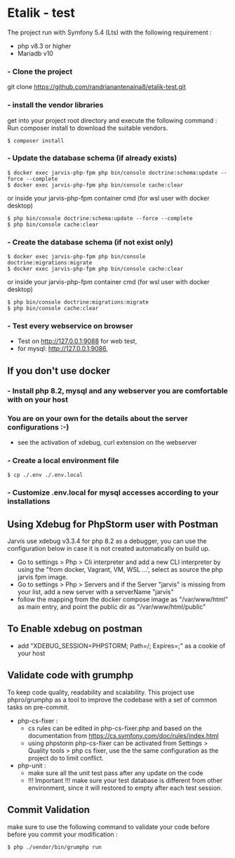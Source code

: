 # Etalik - test

The project run with Symfony 5.4 (Lts) with the following requirement : 

- php v8.3 or higher
- Mariadb v10

### - Clone the project
git clone https://github.com/randrianantenaina8/etalik-test.git




### - install the vendor libraries
get into your project root directory and execute the following command :
Run composer install to download the suitable vendors.  


```shell
$ composer install
```

### - Update the database schema (if already exists)
```shell
$ docker exec jarvis-php-fpm php bin/console doctrine:schema:update --force --complete 
$ docker exec jarvis-php-fpm php bin/console cache:clear
```
or inside your jarvis-php-fpm container cmd (for wsl user with docker desktop)
```shell
$ php bin/console doctrine:schema:update --force --complete 
$ php bin/console cache:clear
```

### - Create the database schema (if not exist only) 
```shell
$ docker exec jarvis-php-fpm php bin/console doctrine:migrations:migrate
$ docker exec jarvis-php-fpm php bin/console cache:clear
```
or inside your jarvis-php-fpm container cmd (for wsl user with docker desktop)
```shell
$ php bin/console doctrine:migrations:migrate
$ php bin/console cache:clear
```



### - Test every webservice on browser
- Test on http://127.0.0.1:9088 for web test,
- for mysql: http://127.0.0.1:9086,

## If you don't use docker

### - Install php 8.2, mysql and any webserver you are comfortable with on your host
### You are on your own for the details about the server configurations :-)
- see the activation of xdebug, curl extension on the webserver 

### - Create a local environment file
```shell
$ cp ./.env ./.env.local
```
### - Customize .env.local for mysql accesses according to your installations

## Using Xdebug for PhpStorm user with Postman

Jarvis use xdebug v3.3.4 for php 8.2 as a debugger, you can use the configuration below in case it is not created automatically on build up.
- Go to settings > Php > Cli interpreter and add a new CLI interpreter by using the "from docker, Vagrant, VM, WSL ...', select as source the php jarvis fpm image.
- Go to settings > Php > Servers and if the Server "jarvis" is missing from your list, add a new server with a serverName "jarvis"
- follow the mapping from the docker compose image as "/var/www/html" as main entry, and point the public dir as "/var/www/html/public"

## To Enable xdebug on postman
- add "XDEBUG_SESSION=PHPSTORM; Path=/; Expires=<Expiry time>;" as a cookie of your host

## Validate code with grumphp
To keep code quality, readability and scalability. This project use phpro/grumphp as a tool to improve the codebase with a set of common tasks on pre-commit. 
- php-cs-fixer : 
  * cs rules can be edited in php-cs-fixer.php and based on the documentation from https://cs.symfony.com/doc/rules/index.html
  * using phpstorm php-cs-fixer can be activated from Settings > Quality tools > php cs fixer,  use the the same configuration as the project do to limit conflict.
- php-unit :
  * make sure all the unit test pass after any update on the code
  * !!! Important !!! make sure your test database is different from other environment, since it will restored to empty after each test session.

## Commit Validation
make sure to use the following command to validate your code before before you commit your modification : 
```shell
$ php ./vendor/bin/grumphp run
```
 